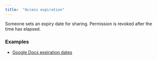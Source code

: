 ```yaml
---
title:  "Access expiration"
---
```


Someone sets an expiry date for sharing. Permission is revoked after the time has elapsed.

### Examples
* [Google Docs expiration dates](http://googleappsupdates.blogspot.co.uk/2016/03/set-expiration-dates-for-access-to.html)
